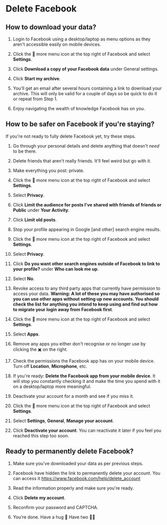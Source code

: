 # Delete Facebook

<!-- > I deleted my Facebook account. I don't miss it. -->

<!-- [Skip to guide](#guide) | [Skip to navigation](#nav)

<hr>

I can't think of a company that has received as much negative news as Facebook has in recent times. The big privacy concern you've probably heard of is the Cambridge Analytica breach.

## Before that: allow me to rant...

*I joined Facebook in 2007 (a little late to the party). I shared status updates with friends about what was going on and weekend plans. I posted photos of special occasions or events (which I think were limited to 60 for an album at the time) and tagged friends in them. We all commented and shared our banter online. It was fun. Oh, you poked people too.*

*Today, Facebook has grown a lot. All that content is now mashed together into the never ending Feed! Photos aren't special albums anymore, they're documentaries of people's lives in real-time. Some people even do live videos. Everyone is doing it and it's not just your close mates anymore, it's everyone you've ever met because they're all on Facebook and they all want to be your “friend”: old school friends you weren't really friends with, people at work you're not really friends with and Aunties and Uncles you really really aren't friends with and can't even remember which funeral you saw them at last.*

*Facebook has become some weird social norm that you can't escape (unless you actually do). You aren't connected to people in a meaningful way. You're connected in a way that is almost devoid of all meaning. It's effortless. People don't invite you to anything anymore, they just create an event and expect you will or won't come [whatever]. People don't tell you about important things anymore, they expect you'll have seen it already on Facebook and that was your opportunity to comment or react.*

*Interactions that require zero-effort dilute friendships. It stops becoming about the friendship and becomes about the number of friends we have and how many likes we receive. We live in a time when mental health problems are at their highest and Facebook has had a big hand in that. It's the time we spend connected with people away from platforms like Facebook that build meaningful relationships.*

*Human interaction is something we all crave, yet we try to medicate this need through an electronic device. It's the device that becomes the friend and we the robot; slaved to its notifying calls.*

## Back to the privacy bit

The Cambridge Analytica story as I understand it: some Facebook users connected with an app. Using your Facebook account to authenticate with other companies stops you having to think about setting up a new account. You simply give the new thing permission to access your Facebook data. Easy. Too easy.

In the case of Cambridge Analytica, what those users were granting access to was not just their data, but also the data of all of their connected friends. This enabled Cambridge Analytica to access the data of 50,000,000 people from only 270,000 authenticating their account. The other 49,730,000 didn't explicitly give permission for Cambridge Analytica to access their data. Or did they?

## Implied vs explicit consent

People who had no knowledge or interaction with this app had their data accessed because one of their friends used it. This is the problem with privacy in these big companies. The majority of the time permissions are enabled by default and your consent is implied.

If anyone ever explicitly asked you if it was OK if your mate shares your data when they sign up to some new thing you'd say no (or certainly have a lot of extra questions to ask). It's this implied consent to privacy permissions enabled by default that is the most important problem to be solved.

We can take measures to become more aware of the problem and make sure our settings are accurate, but the real solution would be for these companies to disable these privacy permissions by default unless they receive explicit consent.

*I am threading the ethical line that ticking a box that says you read a Privacy Policy you didn't isn't explicit, it's implied. However legally, you're screwed and you're supposed to read the Privacy Policy which unclearly outlines your explicit consent to share everything unless you change things later in settings.*

There's rumours that the Cambridge Analytica data was used to target subliminal advertisements that swayed a UK vote to leave the EU and brought Donald Trump into power. I don't know if this is true but it sure is scary.

If you're still not convinced, check out this [Sign up for Facebook](https://signupforfacebook.org) app that brilliantly outlines everything you should have to grant explicit consent to before you can sign up for an account. If you were shown this level of transparency in the first place would you still have signed up?

## Download your data

Whether you're ready to leave Facebook or not, I ask, that everyone downloads their Facebook data and has a look at just what they hold on you and then make a decision.

Having all the data locally accessible on your computer is actually pretty cool. In seconds you can scroll to the first ever thing on your timeline or reminisce in old conversations from very beginning without waiting for load times.

My wife and I enjoyed reading through the first every messages we sent to each other 10 years ago. It was a simpler time. It was fun.

It's the power of these moments that made Facebook so special at the start. It's these moments they need to focus on again if they want to rebuild trust. Start connecting people in meaningful and memorable ways. Stop feeding the Feed!

<span id="guide"></span> [Back to top](#top) | [Skip to navigation](#nav)

<hr> -->

## How to download your data?

1. Login to Facebook using a desktop/laptop as menu options as they aren't accessible easily on mobile devices.

2. Click the 🔽 more menu icon at the top right of Facebook and select **Settings**.

3. Click **Download a copy of your Facebook data** under General settings.

4. Click **Start my archive**.

5. You'll get an email after several hours containing a link to download your archive. This will only be valid for a couple of days so be quick to do it or repeat from Step 1.

6. Enjoy navigating the wealth of knowledge Facebook has on you.

## How to be safer on Facebook if you're staying?

If you're not ready to fully delete Facebook yet, try these steps.

1. Go through your personal details and delete anything that doesn't *need* to be there.

2. Delete friends that aren't really friends. It'll feel weird but go with it.

3. Make everything you post: private.

  1. Click the 🔽 more menu icon at the top right of Facebook and select **Settings**.

  2. Select **Privacy**.

  3. Click **Limit the audience for posts I've shared with friends of friends or Public** under **Your Activity**.

  4. Click **Limit old posts**.

4. Stop your profile appearing in Google [and other] search engine results.

  1. Click the 🔽 more menu icon at the top right of Facebook and select **Settings**.

  2. Select **Privacy**.

  3. Click **Do you want other search engines outside of Facebook to link to your profile?** under **Who can look me up**.

  4. Select **No**.

5. Revoke access to any third party apps that currently have permission to access your data. **Warning: A lot of these you may have authorised so you can use other apps without setting up new accounts. You should check the list for anything you intend to keep using and find out how to migrate your login away from Facebook first**.

  1. Click the 🔽 more menu icon at the top right of Facebook and select **Settings**.

  2. Select **Apps**.

  3. Remove any apps you either don't recognise or no longer use by clicking the ✖️ on the right.

6. Check the permissions the Facebook app has on your mobile device. Turn off **Location**, **Microphone**, etc.

7. If you're ready: **Delete the Facebook app from your mobile device**. It will stop you constantly checking it and make the time you spend with it on a desktop/laptop more meaningful.

8. Deactivate your account for a month and see if you miss it.

  1. Click the 🔽 more menu icon at the top right of Facebook and select **Settings**.

  2. Select **Settings**, **General**, **Manage your account**.

  3. Click **Deactivate your account**. You can reactivate it later if you feel you reached this step too soon.

## Ready to permanently delete Facebook?

1. Make sure you've downloaded your data as per previous steps.

2. Facebook have hidden the link to permanently delete your account. You can access it https://www.facebook.com/help/delete_account

3. Read the information properly and make sure you're ready.

4. Click **Delete my account**.

5. Reconfirm your password and CAPTCHA.

6. You're done. Have a hug 🤗 Have two 🤗🤗
